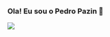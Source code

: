 ### Ola! Eu sou o Pedro Pazin 👋

<picture>
  <source
    srcset="https://github-readme-stats.vercel.app/api?username=pedropazin&show_icons=true&theme=graywhite&hide_border=true"
    media="(prefers-color-scheme: dark)"
  />
  <source
    srcset="https://github-readme-stats.vercel.app/api?username=pedropazin&show_icons=true&theme=rose"
    media="(prefers-color-scheme: light), (prefers-color-scheme: no-preference)"
  />
  <img src="https://github-readme-stats.vercel.app/api?username=anuraghazra&show_icons=true" />
</picture>
